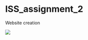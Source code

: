 # ISS_assignment_2
Website creation

<img src="https://render.githubusercontent.com/render/math?math=e^{i \pi} = -1">
